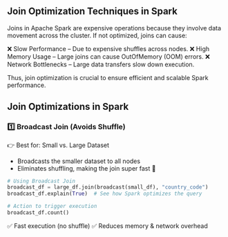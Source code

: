 ## Join Optimization Techniques in Spark  
Joins in Apache Spark are expensive operations because they involve data movement across the cluster. If not optimized, joins can cause:

❌ Slow Performance – Due to expensive shuffles across nodes.
❌ High Memory Usage – Large joins can cause OutOfMemory (OOM) errors.
❌ Network Bottlenecks – Large data transfers slow down execution.

Thus, join optimization is crucial to ensure efficient and scalable Spark performance.

## Join Optimizations in Spark

### 1️⃣ Broadcast Join (Avoids Shuffle)

👉 Best for: Small vs. Large Dataset
- Broadcasts the smaller dataset to all nodes
- Eliminates shuffling, making the join super fast 🚀

```python
# Using Broadcast Join
broadcast_df = large_df.join(broadcast(small_df), "country_code")
broadcast_df.explain(True)  # See how Spark optimizes the query

# Action to trigger execution
broadcast_df.count()
```
✅ Fast execution (no shuffle)
✅ Reduces memory & network overhead

